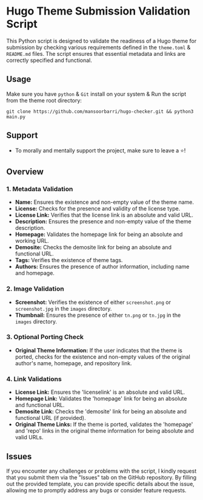# Hugo Theme Submission Validation Script
This Python script is designed to validate the readiness of a Hugo theme for submission by checking various requirements defined in the `theme.toml` & `README.md` files. The script ensures that essential metadata and links are correctly specified and functional.


## Usage

Make sure you have `python` & `Git` install on your system & Run the script from the theme root directory: 

```
git clone https://github.com/mansoorbarri/hugo-checker.git && python3 main.py
```

## Support
- To morally and mentally support the project, make sure to leave a ⭐️!


## Overview

### 1. Metadata Validation
   - **Name:** Ensures the existence and non-empty value of the theme name.
   - **License:** Checks for the presence and validity of the license type.
   - **License Link:** Verifies that the license link is an absolute and valid URL.
   - **Description:** Ensures the presence and non-empty value of the theme description.
   - **Homepage:** Validates the homepage link for being an absolute and working URL.
   - **Demosite:** Checks the demosite link for being an absolute and functional URL.
   - **Tags:** Verifies the existence of theme tags.
   - **Authors:** Ensures the presence of author information, including name and homepage.

### 2. Image Validation
   - **Screenshot:** Verifies the existence of either `screenshot.png` or `screenshot.jpg` in the `images` directory.
   - **Thumbnail:** Ensures the presence of either `tn.png` or `tn.jpg` in the `images` directory.

### 3. Optional Porting Check
   - **Original Theme Information:** If the user indicates that the theme is ported, checks for the existence and non-empty values of the original author's name, homepage, and repository link.

### 4. Link Validations
   - **License Link:** Ensures the 'licenselink' is an absolute and valid URL.
   - **Homepage Link:** Validates the 'homepage' link for being an absolute and functional URL.
   - **Demosite Link:** Checks the 'demosite' link for being an absolute and functional URL (if provided).
   - **Original Theme Links:** If the theme is ported, validates the 'homepage' and 'repo' links in the original theme information for being absolute and valid URLs.


## Issues

If you encounter any challenges or problems with the script, I kindly request that you submit them via the "Issues" tab on the GitHub repository. By filling out the provided template, you can provide specific details about the issue, allowing me to promptly address any bugs or consider feature requests.
